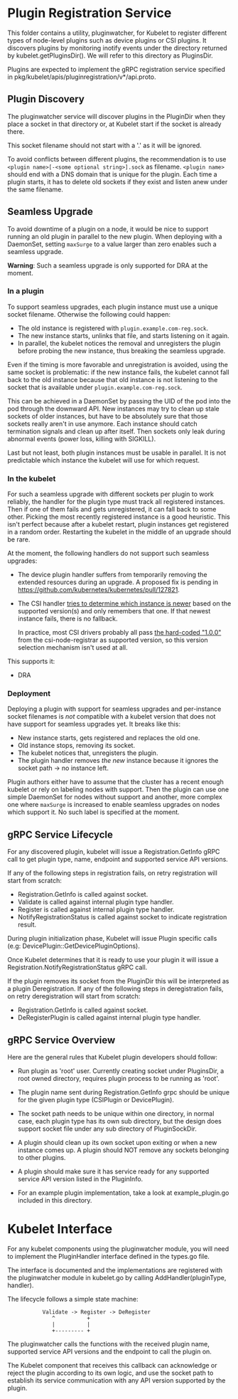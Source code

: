 # Plugin Registration Service

This folder contains a utility, pluginwatcher, for Kubelet to register
different types of node-level plugins such as device plugins or CSI plugins.
It discovers plugins by monitoring inotify events under the directory returned by
kubelet.getPluginsDir(). We will refer to this directory as PluginsDir.

Plugins are expected to implement the gRPC registration service specified in
pkg/kubelet/apis/pluginregistration/v*/api.proto.

## Plugin Discovery

The pluginwatcher service will discover plugins in the PluginDir when they
place a socket in that directory or, at Kubelet start if the socket is already
there.

This socket filename should not start with a '.' as it will be ignored.

To avoid conflicts between different plugins, the recommendation is to use
`<plugin name>[-<some optional string>].sock` as filename. `<plugin name>`
should end with a DNS domain that is unique for the plugin. Each time a plugin
starts, it has to delete old sockets if they exist and listen anew under the
same filename.

## Seamless Upgrade

To avoid downtime of a plugin on a node, it would be nice to support running an
old plugin in parallel to the new plugin. When deploying with a DaemonSet,
setting `maxSurge` to a value larger than zero enables such a seamless upgrade.

**Warning**: Such a seamless upgrade is only supported for DRA at the moment.

### In a plugin

To support seamless upgrades, each plugin instance must use a unique
socket filename. Otherwise the following could happen:
- The old instance is registered with `plugin.example.com-reg.sock`.
- The new instance starts, unlinks that file, and starts listening on it again.
- In parallel, the kubelet notices the removal and unregisters the plugin
  before probing the new instance, thus breaking the seamless upgrade.

Even if the timing is more favorable and unregistration is avoided, using the
same socket is problematic: if the new instance fails, the kubelet cannot fall
back to the old instance because that old instance is not listening to the
socket that is available under `plugin.example.com-reg.sock`.

This can be achieved in a DaemonSet by passing the UID of the pod into the pod
through the downward API. New instances may try to clean up stale sockets of
older instances, but have to be absolutely sure that those sockets really
aren't in use anymore. Each instance should catch termination signals and clean
up after itself. Then sockets only leak during abnormal events (power loss,
killing with SIGKILL).

Last but not least, both plugin instances must be usable in parallel. It is not
predictable which instance the kubelet will use for which request.

### In the kubelet

For such a seamless upgrade with different sockets per plugin to work reliably,
the handler for the plugin type must track all registered instances. Then if
one of them fails and gets unregistered, it can fall back to some
other. Picking the most recently registered instance is a good heuristic. This
isn't perfect because after a kubelet restart, plugin instances get registered
in a random order. Restarting the kubelet in the middle of an upgrade should be
rare.

At the moment, the following handlers do not support such seamless upgrades:

- The device plugin handler suffers from temporarily removing the extended
  resources during an upgrade. A proposed fix is pending in
  https://github.com/kubernetes/kubernetes/pull/127821.

- The CSI handler [tries to determine which instance is newer](https://github.com/kubernetes/kubernetes/blob/7140b4910c6c1179c9778a7f3bb8037356febd58/pkg/volume/csi/csi_plugin.go#L115-L125) based on the supported version(s) and
  only remembers that one. If that newest instance fails, there is no fallback.

  In practice, most CSI drivers probably all pass [the hard-coded "1.0.0"](https://github.com/kubernetes-csi/node-driver-registrar/blob/27700e2962cd35b9f2336a156146181e5c75399e/cmd/csi-node-driver-registrar/main.go#L72)
  from the csi-node-registrar as supported version, so this version
  selection mechanism isn't used at all.

This supports it:

- DRA

### Deployment

Deploying a plugin with support for seamless upgrades and per-instance socket
filenames is *not* compatible with a kubelet version that does not have support
for seamless upgrades yet. It breaks like this:

- New instance starts, gets registered and replaces the old one.
- Old instance stops, removing its socket.
- The kubelet notices that, unregisters the plugin.
- The plugin handler removes *the new* instance because it ignores the socket path -> no instance left.

Plugin authors either have to assume that the cluster has a recent enough
kubelet or rely on labeling nodes with support. Then the plugin can use one
simple DaemonSet for nodes without support and another, more complex one where
`maxSurge` is increased to enable seamless upgrades on nodes which support it.
No such label is specified at the moment.

## gRPC Service Lifecycle

For any discovered plugin, kubelet will issue a Registration.GetInfo gRPC call
to get plugin type, name, endpoint and supported service API versions.

If any of the following steps in registration fails, on retry registration will
start from scratch:
- Registration.GetInfo is called against socket.
- Validate is called against internal plugin type handler.
- Register is called against internal plugin type handler.
- NotifyRegistrationStatus is called against socket to indicate registration result.

During plugin initialization phase, Kubelet will issue Plugin specific calls
(e.g: DevicePlugin::GetDevicePluginOptions).

Once Kubelet determines that it is ready to use your plugin it will issue a
Registration.NotifyRegistrationStatus gRPC call.

If the plugin removes its socket from the PluginDir this will be interpreted
as a plugin Deregistration. If any of the following steps in deregistration fails,
on retry deregistration will start from scratch:
- Registration.GetInfo is called against socket.
- DeRegisterPlugin is called against internal plugin type handler.


## gRPC Service Overview

Here are the general rules that Kubelet plugin developers should follow:
- Run plugin as 'root' user. Currently creating socket under PluginsDir, a root owned
  directory, requires plugin process to be running as 'root'.

- The plugin name sent during Registration.GetInfo grpc should be unique
  for the given plugin type (CSIPlugin or DevicePlugin).

- The socket path needs to be unique within one directory, in normal case,
  each plugin type has its own sub directory, but the design does support socket file
  under any sub directory of PluginSockDir.

- A plugin should clean up its own socket upon exiting or when a new instance
  comes up. A plugin should NOT remove any sockets belonging to other plugins.

- A plugin should make sure it has service ready for any supported service API
  version listed in the PluginInfo.

- For an example plugin implementation, take a look at example_plugin.go
  included in this directory.


# Kubelet Interface

For any kubelet components using the pluginwatcher module, you will need to
implement the PluginHandler interface defined in the types.go file.

The interface is documented and the implementations are registered with the
pluginwatcher module in kubelet.go by calling AddHandler(pluginType, handler).


The lifecycle follows a simple state machine:

               Validate -> Register -> DeRegister
                  ^          +
                  |          |
                  +--------- +

The pluginwatcher calls the functions with the received plugin name, supported
service API versions and the endpoint to call the plugin on.

The Kubelet component that receives this callback can acknowledge or reject
the plugin according to its own logic, and use the socket path to establish
its service communication with any API version supported by the plugin.
